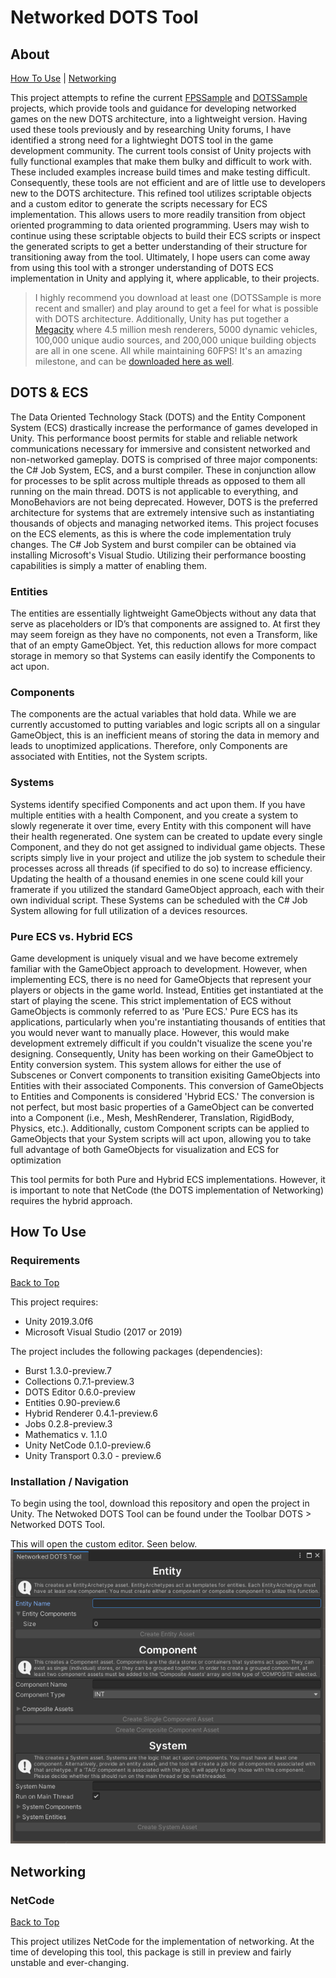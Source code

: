 # Networked DOTS Tool
## About
[How To Use](#how-to-use) | [Networking](#networking)

This project attempts to refine the current <a href="https://github.com/Unity-Technologies/FPSSample/">FPSSample</a> and <a href="https://github.com/Unity-Technologies/DOTSSample/">DOTSSample</a> projects, which provide tools and guidance for developing networked games on the new DOTS architecture, into a lightweight version. Having used these tools previously and by researching Unity forums, I have identified a strong need for a lightwieght DOTS tool in the game development community. The current tools consist of Unity projects with fully functional examples that make them bulky and difficult to work with. These included examples increase build times and make testing difficult. Consequently, these tools are not efficient and are of little use to developers new to the DOTS architecture. This refined tool utilizes scriptable objects and a custom editor to generate the scripts necessary for ECS implementation. This allows users to more readily transition from object oriented programming to data oriented programming. Users may wish to continue using these scriptable objects to build their ECS scripts or inspect the generated scripts to get a better understanding of their structure for transitioning away from the tool. Ultimately, I hope users can come away from using this tool with a stronger understanding of DOTS ECS implementation in Unity and applying it, where applicable, to their projects.

>I highly recommend you download at least one (DOTSSample is more recent and smaller) and play around to get a feel for what is possible with DOTS architecture. Additionally, Unity has put together a <a href="unity.com/megacity">Megacity</a> where 4.5 million mesh renderers, 5000 dynamic vehicles, 100,000 unique audio sources, and 200,000 unique building objects are all in one scene. All while maintaining 60FPS! It's an amazing milestone, and can be <a href="http://megacity.unity3d.com/MegaCity_GDC2019_Release_OC.zip">downloaded here as well</a>.

## DOTS & ECS
The Data Oriented Technology Stack (DOTS) and the Entity Component System (ECS) drastically increase the performance of games developed in Unity. This performance boost permits for stable and reliable network communications necessary for immersive and consistent networked and non-networked gameplay. DOTS is comprised of three major components: the C# Job System, ECS, and a burst compiler. These in conjunction allow for processes to be split across multiple threads as opposed to them all running on the main thread. DOTS is not applicable to everything, and MonoBehaviors are not being deprecated. However, DOTS is the preferred architecture for systems that are extremely intensive such as instantiating thousands of objects and managing networked items. This project focuses on the ECS elements, as this is where the code implementation truly changes. The C# Job System and burst compiler can be obtained via installing Microsoft's Visual Studio.  Utilizing their performance boosting capabilities is simply a matter of enabling them.
### Entities
The entities are essentially lightweight GameObjects without any data that serve as placeholders or ID’s that components are assigned to. At first they may seem foreign as they have no components, not even a Transform, like that of an empty GameObject. Yet, this reduction allows for more compact storage in memory so that Systems can easily identify the Components to act upon.
### Components
The components are the actual variables that hold data. While we are currently accustomed to putting variables and logic scripts all on a singular GameObject, this is an inefficient means of storing the data in memory and leads to unoptimized applications. Therefore, only Components are associated with Entities, not the System scripts.
### Systems
Systems identify specified Components and act upon them. If you have multiple entities with a health Component, and you create a system to slowly regenerate it over time, every Entity with this component will have their health regenerated. One system can be created to update every single Component, and they do not get assigned to individual game objects. These scripts simply live in your project and utilize the job system to schedule their processes across all threads (if specified to do so) to increase efficiency. Updating the health of a thousand enemies in one scene could kill your framerate if you utilized the standard GameObject approach, each with their own individual script. These Systems can be scheduled with the C# Job System allowing for full utilization of a devices resources.
### Pure ECS vs. Hybrid ECS
Game development is uniquely visual and we have become extremely familiar with the GameObject approach to development. However, when implementing ECS, there is no need for GameObjects that represent your players or objects in the game world. Instead, Entities get instantiated at the start of playing the scene. This strict implementation of ECS without GameObjects is commonly referred to as 'Pure ECS.' Pure ECS has its applications, particularly when you're instantiating thousands of entities that you would never want to manually place.  However, this would make development extremely difficult if you couldn't visualize the scene you're designing. Consequently, Unity has been working on their GameObject to Entity conversion system. This system allows for either the use of Subscenes or Convert components to transition exisiting GameObjects into Entities with their associated Components. This conversion of GameObjects to Entities and Components is considered 'Hybrid ECS.' The conversion is not perfect, but most basic properties of a GameObject can be converted into a Component (i.e., Mesh, MeshRenderer, Translation, RigidBody, Physics, etc.). Additionally, custom Component scripts can be applied to GameObjects that your System scripts will act upon, allowing you to take full advantage of both GameObjects for visualization and ECS for optimization

This tool permits for both Pure and Hybrid ECS implementations. However, it is important to note that NetCode (the DOTS implementation of Networking) requires the hybrid approach.
## How To Use
### Requirements
[Back to Top](#about)

This project requires:
- Unity 2019.3.0f6
- Microsoft Visual Studio (2017 or 2019)

The project includes the following packages (dependencies):
- Burst 1.3.0-preview.7
- Collections 0.7.1-preview.3
- DOTS Editor 0.6.0-preview
- Entities 0.90-preview.6
- Hybrid Renderer 0.4.1-preview.6
- Jobs 0.2.8-preview.3
- Mathematics v. 1.1.0
- Unity NetCode 0.1.0-preview.6
- Unity Transport 0.3.0 - preview.6

### Installation / Navigation
To begin using the tool, download this repository and open the project in Unity.
The Netwoked DOTS Tool can be found under the Toolbar DOTS > Networked DOTS Tool.

This will open the custom editor. Seen below.
<img src="Images/NetworkedDOTSTool.png"/>

## Networking
### NetCode
[Back to Top](#about)

This project utilizes NetCode for the implementation of networking. At the time of developing this tool, this package is still in preview and fairly unstable and ever-changing.


